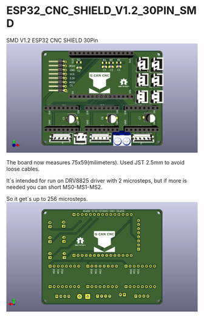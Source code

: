 # ESP32_CNC_SHIELD_V1.2_30PIN_SMD
 SMD V1.2 ESP32 CNC SHIELD 30Pin
 ![My Image](Images/Esp32_Cnc_Shield_30Pin_SMD_front.png)
 
The board now measures 75x59(milimeters). Used JST 2.5mm to avoid loose cables.

It´s intended for run on DRV8825 driver with  2 microsteps, but if more is needed you can short MS0-MS1-MS2. 

So it get´s up to 256 microsteps.
![My Image](Images/Esp32_Cnc_Shield_30Pin_SMD_Back.png)
